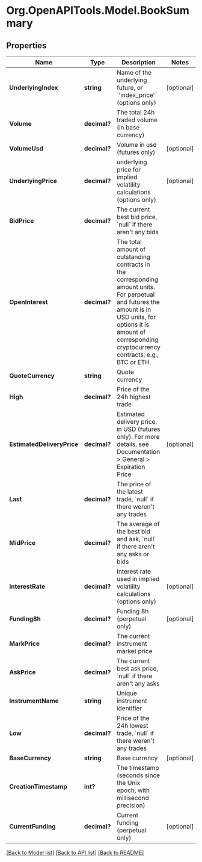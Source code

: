 
# Org.OpenAPITools.Model.BookSummary

## Properties

Name | Type | Description | Notes
------------ | ------------- | ------------- | -------------
**UnderlyingIndex** | **string** | Name of the underlying future, or &#x60;&#39;index_price&#39;&#x60; (options only) | [optional] 
**Volume** | **decimal?** | The total 24h traded volume (in base currency) | 
**VolumeUsd** | **decimal?** | Volume in usd (futures only) | [optional] 
**UnderlyingPrice** | **decimal?** | underlying price for implied volatility calculations (options only) | [optional] 
**BidPrice** | **decimal?** | The current best bid price, &#x60;null&#x60; if there aren&#39;t any bids | 
**OpenInterest** | **decimal?** | The total amount of outstanding contracts in the corresponding amount units. For perpetual and futures the amount is in USD units, for options it is amount of corresponding cryptocurrency contracts, e.g., BTC or ETH. | 
**QuoteCurrency** | **string** | Quote currency | 
**High** | **decimal?** | Price of the 24h highest trade | 
**EstimatedDeliveryPrice** | **decimal?** | Estimated delivery price, in USD (futures only). For more details, see Documentation &gt; General &gt; Expiration Price | [optional] 
**Last** | **decimal?** | The price of the latest trade, &#x60;null&#x60; if there weren&#39;t any trades | 
**MidPrice** | **decimal?** | The average of the best bid and ask, &#x60;null&#x60; if there aren&#39;t any asks or bids | 
**InterestRate** | **decimal?** | Interest rate used in implied volatility calculations (options only) | [optional] 
**Funding8h** | **decimal?** | Funding 8h (perpetual only) | [optional] 
**MarkPrice** | **decimal?** | The current instrument market price | 
**AskPrice** | **decimal?** | The current best ask price, &#x60;null&#x60; if there aren&#39;t any asks | 
**InstrumentName** | **string** | Unique instrument identifier | 
**Low** | **decimal?** | Price of the 24h lowest trade, &#x60;null&#x60; if there weren&#39;t any trades | 
**BaseCurrency** | **string** | Base currency | [optional] 
**CreationTimestamp** | **int?** | The timestamp (seconds since the Unix epoch, with millisecond precision) | 
**CurrentFunding** | **decimal?** | Current funding (perpetual only) | [optional] 

[[Back to Model list]](../README.md#documentation-for-models)
[[Back to API list]](../README.md#documentation-for-api-endpoints)
[[Back to README]](../README.md)

